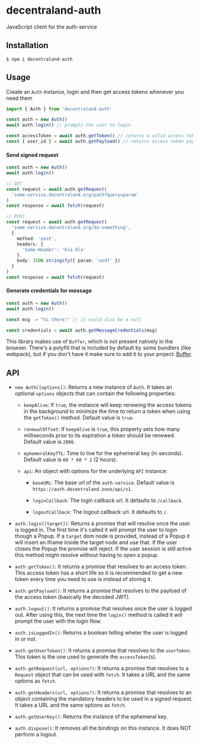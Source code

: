 # decentraland-auth

JavaScript client for the auth-service

## Installation

```
$ npm i decentraland-auth
```

## Usage

Create an `Auth` instance, login and then get access tokens whenever you need them

```ts
import { Auth } from 'decentraland-auth'

const auth = new Auth()
await auth.login() // prompts the user to login

const accessToken = await auth.getToken() // returns a valid access token
const { user_id } = await auth.getPayload() // returns access token payload data
```

#### Send signed request

```ts
const auth = new Auth()
await auth.login()

// GET
const request = await auth.getRequest(
  'some-service.decentraland.org/path?query=param'
)
const response = await fetch(request)

// POST
const request = await auth.getRequest(
  'some-service.decentraland.org/do-something',
  {
    method: 'post',
    headers: {
      'Some-Header': 'bla bla'
    },
    body: JSON.stringify({ param: 'asdf' })
  }
)
const response = await fetch(request)
```
#### Generate credentials for message

```ts
const auth = new Auth()
await auth.login()

const msg  = "hi there!" // it could also be a null

const credentials = await auth.getMessageCredentials(msg)
```

This library makes use of `Buffer`, which is not present natively in the browser. There's a polyfill that is included by default by some bundlers (like webpack), but if you don't have it make sure to add it to your project: [Buffer](https://github.com/feross/buffer).

## API

- `new Auth([options])`: Returns a new instance of `Auth`. It takes an optional `options` objects that can contain the following properties:

  - `keepAlive`: If `true`, the instance will keep renewing the access tokens in the background to minimize the time to return a token when using the `getToken()` method. Default value is `true`.

  - `renewalOffset`: If `keepAlive` is `true`, this property sets how many milliseconds prior to its expiration a token should be renewed. Default value is `2000`.

  - `ephemeralKeyTTL`: Time to live for the ephemeral key (in seconds). Default value is `60 * 60 * 2` (2 hours).

  - `api`: An object with options for the underlying `API` instance:

    - `baseURL`: The base url of the `auth-service`. Default value is `https://auth.decentraland.zone/api/v1`.

    - `loginCallback`: The login callback url. It defaults to `/callback`.

    - `logoutCallback`: The logout callback url. It defaults to `/`.

- `auth.login([target])`: Returns a promise that will resolve once the user is logged in. The first time it's called it will prompt the user to login though a Popup. If a `target` dom node is provided, instead of a Popup it will insert an iframe inside the target node and use that. If the user closes the Popup the promise will reject. If the user session is still active this method might resolve without having to open a popup.

- `auth.getToken()`: It returns a promise that resolves to an access token. This access token has a short life so it is recommended to get a new token every time you need to use is instead of storing it.

- `auth.getPayload()`: It returns a promise that resolves to the payload of the access token (basically the decoded JWT).

- `auth.logout()`: It returns a promise that resolves once the user is logged out. After using this, the next time the `login()` method is called it will prompt the user with the login flow.

- `auth.isLoggedIn()`: Returns a boolean telling wheter the user is logged in or not.

- `auth.getUserToken()`: It returns a promise that resolves to the `userToken`. This token is the one used to generate the `accessToken`(s).

- `auth.getRequest(url, options?)`: It returns a promise that resolves to a `Request` object that can be used with `fetch`. It takes a URL and the same options as `fetch`.

- `auth.getHeaders(url, options?)`: It returns a promise that resolves to an object containing the mandatory headers to be used in a signed request. It takes a URL and the same options as `fetch`.

- `auth.getUserKey()`: Returns the instance of the ephemeral key.

- `auth.dispose()`: It removes all the bindings on this instance. It does NOT perform a logout.
